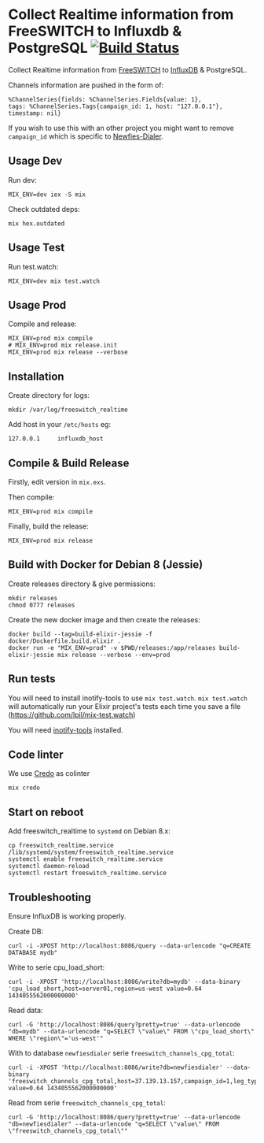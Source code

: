 # Collect Realtime information from FreeSWITCH to Influxdb & PostgreSQL [![Build Status](https://travis-ci.org/areski/freeswitch_realtime.svg?branch=master)](https://travis-ci.org/areski/freeswitch_realtime)

Collect Realtime information from [FreeSWITCH](https://freeswitch.org/) to [InfluxDB](https://influxdata.com/) & PostgreSQL.

Channels information are pushed in the form of:

    %ChannelSeries{fields: %ChannelSeries.Fields{value: 1},
    tags: %ChannelSeries.Tags{campaign_id: 1, host: "127.0.0.1"}, timestamp: nil}

If you wish to use this with an other project you might want to remove `campaign_id` which is specific to [Newfies-Dialer](https://www.newfies-dialer.org/).

## Usage Dev

Run dev:

    MIX_ENV=dev iex -S mix

Check outdated deps:

    mix hex.outdated

## Usage Test

Run test.watch:

    MIX_ENV=dev mix test.watch

## Usage Prod

Compile and release:

    MIX_ENV=prod mix compile
    # MIX_ENV=prod mix release.init
    MIX_ENV=prod mix release --verbose

## Installation

Create directory for logs:

    mkdir /var/log/freeswitch_realtime

Add host in your `/etc/hosts` eg:

    127.0.0.1     influxdb_host

## Compile & Build Release

Firstly, edit version in `mix.exs`.

Then compile:

    MIX_ENV=prod mix compile

Finally, build the release:

    MIX_ENV=prod mix release

## Build with Docker for Debian 8 (Jessie)

Create releases directory & give permissions:

    mkdir releases
    chmod 0777 releases

Create the new docker image and then create the releases:

    docker build --tag=build-elixir-jessie -f docker/Dockerfile.build.elixir .
    docker run -e "MIX_ENV=prod" -v $PWD/releases:/app/releases build-elixir-jessie mix release --verbose --env=prod

## Run tests

You will need to install inotify-tools to use `mix test.watch`.
`mix test.watch` will automatically run your Elixir project's tests each
time you save a file (https://github.com/lpil/mix-test.watch)

You will need [inotify-tools](https://github.com/rvoicilas/inotify-tools/wiki)
installed.

## Code linter

We use [Credo](https://github.com/rrrene/credo) as colinter

    mix credo

## Start on reboot

Add freeswitch_realtime to `systemd` on Debian 8.x:

    cp freeswitch_realtime.service /lib/systemd/system/freeswitch_realtime.service
    systemctl enable freeswitch_realtime.service
    systemctl daemon-reload
    systemctl restart freeswitch_realtime.service

## Troubleshooting

Ensure InfluxDB is working properly.

Create DB:

    curl -i -XPOST http://localhost:8086/query --data-urlencode "q=CREATE DATABASE mydb"

Write to serie cpu_load_short:

    curl -i -XPOST 'http://localhost:8086/write?db=mydb' --data-binary 'cpu_load_short,host=server01,region=us-west value=0.64 1434055562000000000'

Read data:

    curl -G 'http://localhost:8086/query?pretty=true' --data-urlencode "db=mydb" --data-urlencode "q=SELECT \"value\" FROM \"cpu_load_short\" WHERE \"region\"='us-west'"

With to database `newfiesdialer` serie `freeswitch_channels_cpg_total`:

    curl -i -XPOST 'http://localhost:8086/write?db=newfiesdialer' --data-binary 'freeswitch_channels_cpg_total,host=37.139.13.157,campaign_id=1,leg_type=1 value=0.64 1434055562000000000'

Read from serie `freeswitch_channels_cpg_total`:

    curl -G 'http://localhost:8086/query?pretty=true' --data-urlencode "db=newfiesdialer" --data-urlencode "q=SELECT \"value\" FROM \"freeswitch_channels_cpg_total\""
